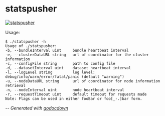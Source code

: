 # statspusher

[![statspusher](https://godoc.org/github.com/cerana/cerana/cmd/statspusher?status.svg)](https://godoc.org/github.com/cerana/cerana/cmd/statspusher)

Usage:

    $ ./statspusher -h
    Usage of ./statspusher:
    -b, --bundleInterval uint     bundle heartbeat interval
    -e, --clusterDataURL string   url of coordinator for the cluster information
    -c, --configFile string       path to config file
    -d, --datasetInterval uint    dataset heartbeat interval
    -l, --logLevel string         log level: debug/info/warn/error/fatal/panic (default "warning")
    -u, --nodeDataURL string      url of coordinator for node information retrieval
    -n, --nodeInterval uint       node heartbeat interval
    -r, --requestTimeout uint     default timeout for requests made
    Note: Flags can be used in either fooBar or foo[_-.]bar form.


--
*Generated with [godocdown](https://github.com/robertkrimen/godocdown)*

